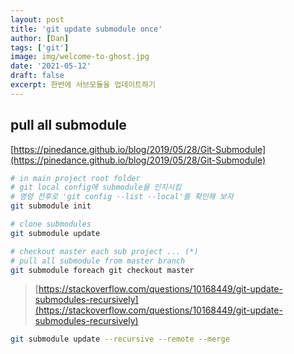 ```yaml
---
layout: post
title: 'git update submodule once'
author: [Dan]
tags: ['git']
image: img/welcome-to-ghost.jpg
date: '2021-05-12'
draft: false
excerpt: 한번에 서브모듈을 업데이트하기
---
```


## pull all submodule

[https://pinedance.github.io/blog/2019/05/28/Git-Submodule](https://pinedance.github.io/blog/2019/05/28/Git-Submodule)

```bash
# in main project root folder
# git local config에 submodule을 인지시킴
# 명령 전후로 'git config --list --local'를 확인해 보자
git submodule init

# clone submodules
git submodule update

# checkout master each sub project ... (*)
# pull all submodule from master branch
git submodule foreach git checkout master
```

> [https://stackoverflow.com/questions/10168449/git-update-submodules-recursively](https://stackoverflow.com/questions/10168449/git-update-submodules-recursively)

```bash
git submodule update --recursive --remote --merge
```
